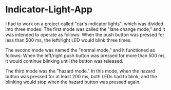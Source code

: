 # Indicator-Light-App
I had to work on a project called "car's indicator lights", which was divided into three modes: 
The first mode was called the "lane change mode," and it was intended to operate as follows: When the push button was pressed for less than 500 ms, the left/right LED would blink three times.

The second mode was named the "normal mode," and it functioned as follows: When the left/right push button was pressed for more than 500 ms, it would continue blinking until the button was released.

The third mode was the "hazard mode." In this mode, when the hazard button was pressed for at least 200 ms, both LEDs had to blink, and the blinking would stop when the hazard button was pressed again.
